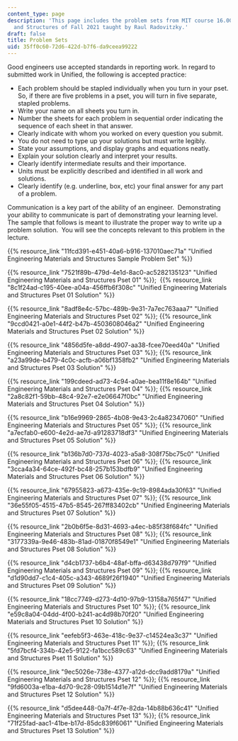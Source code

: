 ```yaml
---
content_type: page
description: 'This page includes the problem sets from MIT course 16.001 Unified Engineering:  Materials
  and Structures of Fall 2021 taught by Raul Radovitzky.'
draft: false
title: Problem Sets
uid: 35ff0c60-72d6-422d-b7f6-da9ceea99222
---
```

Good engineers use accepted standards in reporting work. In regard to submitted work in Unified, the following is accepted practice:

- Each problem should be stapled individually when you turn in your pset.  So, if there are five problems in a pset, you will turn in five separate, stapled problems. 
- Write your name on all sheets you turn in.
- Number the sheets for each problem in sequential order indicating the sequence of each sheet in that answer.
- Clearly indicate with whom you worked on every question you submit.
- You do not need to type up your solutions but must write legibly.
- State your assumptions, and display graphs and equations neatly.
- Explain your solution clearly and interpret your results.
- Clearly identify intermediate results and their importance.
- Units must be explicitly described and identified in all work and solutions.
- Clearly identify (e.g. underline, box, etc) your final answer for any part of a problem.

Communication is a key part of the ability of an engineer.  Demonstrating your ability to communicate is part of demonstrating your learning level. The sample that follows is meant to illustrate the proper way to write up a problem solution.  You will see the concepts relevant to this problem in the lecture.

{{% resource_link "11fcd391-e451-40a6-b916-137010aec71a" "Unified Engineering Materials and Structures Sample Problem Set" %}}

{{% resource_link "7521f89b-479d-4e1d-8ac0-ac5282135123" "Unified Engineering Materials and Structures Pset 01" %}};  {{% resource_link "8c1f24ad-c195-40ee-a04a-456ffb6f308c" "Unified Engineering Materials and Structures Pset 01 Solution" %}}

{{% resource_link "8adf8e4c-57bc-489b-9e31-7a7ec763aaa7" "Unified Engineering Materials and Structures Pset 02" %}}; {{% resource_link "9ccd0421-a0e1-44f2-b47b-4503608046a2" "Unified Engineering Materials and Structures Pset 02 Solution" %}}

{{% resource_link "4856d5fe-a8dd-4907-aa38-fcee70eed40a" "Unified Engineering Materials and Structures Pset 03" %}}; {{% resource_link "a23a99de-b479-4c0c-acfb-a06bf1358fb2" "Unified Engineering Materials and Structures Pset 03 Solution" %}}

{{% resource_link "199cdeed-ad73-4c94-a0ae-bea11f8e164b" "Unified Engineering Materials and Structures Pset 04" %}}; {{% resource_link "2a8c82f1-59bb-48c4-92e7-e2e06647f0bc" "Unified Engineering Materials and Structures Pset 04 Solution" %}}

{{% resource_link "b16e9969-2865-4b08-9e43-2c4a82347060" "Unified Engineering Materials and Structures Pset 05" %}}; {{% resource_link "a7ecfab0-e600-4e2d-ae7d-a91283718df3" "Unified Engineering Materials and Structures Pset 05 Solution" %}}

{{% resource_link "b136b7d0-737d-4023-a5a8-308f75bc75c0" "Unified Engineering Materials and Structures Pset 06" %}}; {{% resource_link "3cca4a34-64ce-492f-bc48-257b153bdfb9" "Unified Engineering Materials and Structures Pset 06 Solution" %}}

{{% resource_link "67955823-a673-435e-9c19-8984ada30f63" "Unified Engineering Materials and Structures Pset 07" %}}; {{% resource_link "36e55f05-4515-47b5-8545-267ff83402cb" "Unified Engineering Materials and Structures Pset 07 Solution" %}}

{{% resource_link "2b0b6f5e-8d31-4693-a4ec-b85f38f684fc" "Unified Engineering Materials and Structures Pset 08" %}}; {{% resource_link "3177339a-9e46-483b-81ad-01870f8549e1" "Unified Engineering Materials and Structures Pset 08 Solution" %}}

{{% resource_link "d4cb1737-b6b4-48af-bffa-d63438d797f9" "Unified Engineering Materials and Structures Pset 09" %}}; {{% resource_link "d1d90dd7-c1c4-405c-a343-4689f26f1940" "Unified Engineering Materials and Structures Pset 09 Solution" %}}

{{% resource_link "18cc7749-d273-4d10-97b9-13158a765f47" "Unified Engineering Materials and Structures Pset 10" %}}; {{% resource_link "e59c8a04-04dd-4f00-b241-ac4d98b70f20" "Unified Engineering Materials and Structures Pset 10 Solution" %}}

{{% resource_link "eefeb5f3-463e-418c-9e37-c14524ea3c37" "Unified Engineering Materials and Structures Pset 11" %}}; {{% resource_link "5fd7bcf4-334b-42e5-9122-fa1bcc589c63" "Unified Engineering Materials and Structures Pset 11 Solution" %}}

{{% resource_link "9ec5026e-738e-4377-a12d-dcc9add8179a" "Unified Engineering Materials and Structures Pset 12" %}}; {{% resource_link "9fd6003a-e1ba-4d70-9c28-09b1514d1e7f" "Unified Engineering Materials and Structures Pset 12 Solution" %}}

{{% resource_link "d5dee448-0a7f-4f7e-82da-14b88b636c41" "Unified Engineering Materials and Structures Pset 13" %}}; {{% resource_link "71f25fad-aac1-41be-b17d-85dc839f6061" "Unified Engineering Materials and Structures Pset 13 Solution" %}}